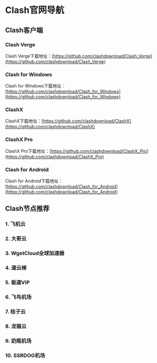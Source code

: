 # Clash官网导航

## Clash客户端

### Clash Verge
Clash Verge下载地址：[https://github.com/clashdownload/Clash_Verge](https://github.com/clashdownload/Clash_Verge)

### Clash for Windows
Clash for Windows下载地址：[https://github.com/clashdownload/Clash_for_Windows](https://github.com/clashdownload/Clash_for_Windows)

### ClashX
ClashX下载地址：[https://github.com/clashdownload/ClashX](https://github.com/clashdownload/ClashX)

### ClashX Pro
ClashX Pro下载地址：[https://github.com/clashdownload/ClashX_Pro](https://github.com/clashdownload/ClashX_Pro)

### Clash for Android
Clash for Android下载地址：[https://github.com/clashdownload/Clash_for_Android](https://github.com/clashdownload/Clash_for_Android)

## Clash节点推荐

### 1. 飞机云

### 2. 大哥云

### 3. WgetCloud全球加速器

### 4. 速云梯

### 5. 极速VIP

### 6. 飞鸟机场

### 7. 桔子云

### 8. 龙猫云

### 9. 奶瓶机场

### 10. SSRDOG机场

